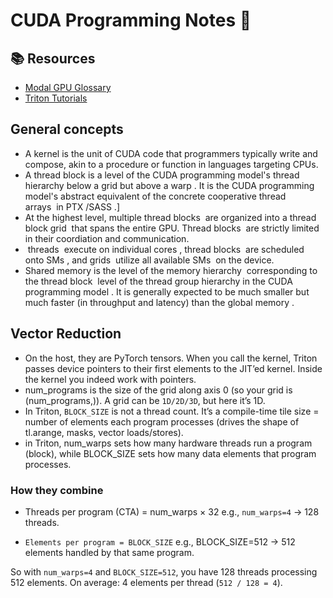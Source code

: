 # CUDA Programming Notes 📝

## 📚 Resources

- [Modal GPU Glossary](https://modal.com/gpu-glossary)
- [Triton Tutorials](https://triton-lang.org/main/getting-started/tutorials/)


## General concepts

* A kernel is the unit of CUDA code that programmers typically write and compose, akin to a procedure or function in languages targeting CPUs.
* A thread block is a level of the CUDA programming model's thread hierarchy below a grid but above a warp . It is the CUDA programming model's abstract equivalent of the concrete cooperative thread arrays  in PTX /SASS .]
* At the highest level, multiple thread blocks  are organized into a thread block grid  that spans the entire GPU. Thread blocks  are strictly limited in their coordiation and communication.
*  threads  execute on individual cores , thread blocks  are scheduled onto SMs , and grids  utilize all available SMs  on the device.
* Shared memory is the level of the memory hierarchy  corresponding to the thread block  level of the thread group hierarchy in the CUDA programming model . It is generally expected to be much smaller but much faster (in throughput and latency) than the global memory .


## Vector Reduction 

* On the host, they are PyTorch tensors. When you call the kernel, Triton passes device pointers to their first elements to the JIT’ed kernel. Inside the kernel you indeed work with pointers.
* num_programs is the size of the grid along axis 0 (so your grid is (num_programs,)). A grid can be `1D/2D/3D`, but here it’s 1D.
* In Triton, `BLOCK_SIZE` is not a thread count. It’s a compile-time tile size = number of elements each program processes (drives the shape of tl.arange, masks, vector loads/stores).
* in Triton, num_warps sets how many hardware threads run a program (block), while BLOCK_SIZE sets how many data elements that program processes.

### How they combine

* Threads per program (CTA) = num_warps × 32
e.g., `num_warps=4` → 128 threads.

* `Elements per program = BLOCK_SIZE`
e.g., BLOCK_SIZE=512 → 512 elements handled by that same program.

So with `num_warps=4` and `BLOCK_SIZE=512`, you have 128 threads processing 512 elements.
On average: 4 elements per thread (`512 / 128 = 4`).
